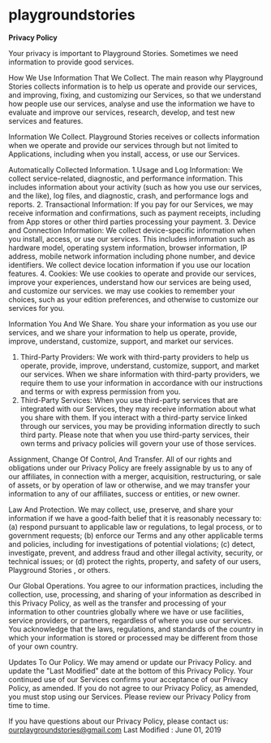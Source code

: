 # playgroundstories


<strong>Privacy Policy</strong>

Your privacy is important to Playground Stories. Sometimes we need information to provide good services.

How We Use Information That We Collect.
The main reason why Playground Stories collects information is to help us operate and provide our services, and improving, fixing, and customizing our Services, so that we understand how people use our services, analyse and use the information we have to evaluate and improve our services, research, develop, and test new services and features.

Information We Collect.
Playground Stories receives or collects information when we operate and provide our services through but not limited to Applications, including when you install, access, or use our Services.

Automatically Collected Information.
1.Usage and Log Information: We collect service-related, diagnostic, and performance information. This includes information about your activity (such as how you use our services, and the like), log files, and diagnostic, crash, and performance logs and reports.
2. Transactional Information: If you pay for our Services, we may receive information and confirmations, such as payment receipts, including from App stores or other third parties processing your payment.
3. Device and Connection Information: We collect device-specific information when you install, access, or use our services. This includes information such as hardware model, operating system information, browser information, IP address, mobile network information including phone number, and device identifiers. We collect device location information if you use our location features.
4. Cookies: We use cookies to operate and provide our services, improve your experiences, understand how our services are being used, and customize our services. we may use cookies to remember your choices, such as your edition preferences, and otherwise to customize our services for you.

Information You And We Share.
You share your information as you use our services, and we share your information to help us operate, provide, improve, understand, customize, support, and market our services.
1. Third-Party Providers: We work with third-party providers to help us operate, provide, improve, understand, customize, support, and market our services. When we share information with third-party providers, we require them to use your information in accordance with our instructions and terms or with express permission from you.
2. Third-Party Services: When you use third-party services that are integrated with our Services, they may receive information about what you share with them. If you interact with a third-party service linked through our services, you may be providing information directly to such third party. Please note that when you use third-party services, their own terms and privacy policies will govern your use of those services.

Assignment, Change Of Control, And Transfer.
All of our rights and obligations under our Privacy Policy are freely assignable by us to any of our affiliates, in connection with a merger, acquisition, restructuring, or sale of assets, or by operation of law or otherwise, and we may transfer your information to any of our affiliates, success or entities, or new owner.

Law And Protection.
We may collect, use, preserve, and share your information if we have a good-faith belief that it is reasonably necessary to: (a) respond pursuant to applicable law or regulations, to legal process, or to government requests; (b) enforce our Terms and any other applicable terms and policies, including for investigations of potential violations; (c) detect, investigate, prevent, and address fraud and other illegal activity, security, or technical issues; or (d) protect the rights, property, and safety of our users, Playground Stories , or others.

Our Global Operations.
You agree to our information practices, including the collection, use, processing, and sharing of your information as described in this Privacy Policy, as well as the transfer and processing of your information to other countries globally where we have or use facilities, service providers, or partners, regardless of where you use our services. You acknowledge that the laws, regulations, and standards of the country in which your information is stored or processed may be different from those of your own country.

Updates To Our Policy.
We may amend or update our Privacy Policy. and update the "Last Modified" date at the bottom of this Privacy Policy. Your continued use of our Services confirms your acceptance of our Privacy Policy, as amended. If you do not agree to our Privacy Policy, as amended, you must stop using our Services. Please review our Privacy Policy from time to time.

If you have questions about our Privacy Policy, please contact us: ourplaygroundstories@gmail.com
Last Modified : June 01, 2019

